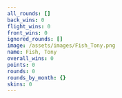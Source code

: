 ```yaml
---
all_rounds: []
back_wins: 0
flight_wins: 0
front_wins: 0
ignored_rounds: []
image: /assets/images/Fish_Tony.png
name: Fish, Tony
overall_wins: 0
points: 0
rounds: 0
rounds_by_month: {}
skins: 0
---
```

